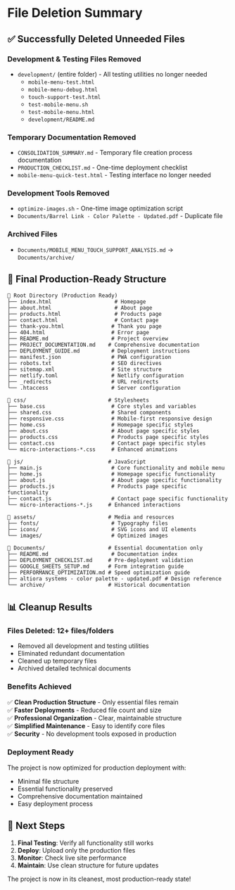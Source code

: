 # File Deletion Summary

## ✅ Successfully Deleted Unneeded Files

### **Development & Testing Files Removed**
- `development/` (entire folder) - All testing utilities no longer needed
  - `mobile-menu-test.html`
  - `mobile-menu-debug.html` 
  - `touch-support-test.html`
  - `test-mobile-menu.sh`
  - `test-mobile-menu.html`
  - `development/README.md`

### **Temporary Documentation Removed**
- `CONSOLIDATION_SUMMARY.md` - Temporary file creation process documentation
- `PRODUCTION_CHECKLIST.md` - One-time deployment checklist
- `mobile-menu-quick-test.html` - Testing interface no longer needed

### **Development Tools Removed**
- `optimize-images.sh` - One-time image optimization script
- `Documents/Barrel Link - Color Palette - Updated.pdf` - Duplicate file

### **Archived Files**
- `Documents/MOBILE_MENU_TOUCH_SUPPORT_ANALYSIS.md` → `Documents/archive/`

## 🎯 Final Production-Ready Structure

```
📁 Root Directory (Production Ready)
├── index.html                    # Homepage
├── about.html                    # About page
├── products.html                 # Products page
├── contact.html                  # Contact page
├── thank-you.html               # Thank you page
├── 404.html                     # Error page
├── README.md                    # Project overview
├── PROJECT_DOCUMENTATION.md    # Comprehensive documentation
├── DEPLOYMENT_GUIDE.md          # Deployment instructions
├── manifest.json                # PWA configuration
├── robots.txt                   # SEO directives
├── sitemap.xml                  # Site structure
├── netlify.toml                 # Netlify configuration
├── _redirects                   # URL redirects
└── .htaccess                    # Server configuration

📁 css/                          # Stylesheets
├── base.css                     # Core styles and variables
├── shared.css                   # Shared components
├── responsive.css               # Mobile-first responsive design
├── home.css                     # Homepage specific styles
├── about.css                    # About page specific styles
├── products.css                 # Products page specific styles
├── contact.css                  # Contact page specific styles
└── micro-interactions-*.css     # Enhanced animations

📁 js/                           # JavaScript
├── main.js                      # Core functionality and mobile menu
├── home.js                      # Homepage specific functionality
├── about.js                     # About page specific functionality
├── products.js                  # Products page specific functionality
├── contact.js                   # Contact page specific functionality
└── micro-interactions-*.js     # Enhanced interactions

📁 assets/                       # Media and resources
├── fonts/                       # Typography files
├── icons/                       # SVG icons and UI elements
└── images/                      # Optimized images

📁 Documents/                    # Essential documentation only
├── README.md                    # Documentation index
├── DEPLOYMENT_CHECKLIST.md     # Pre-deployment validation
├── GOOGLE_SHEETS_SETUP.md      # Form integration guide
├── PERFORMANCE_OPTIMIZATION.md # Speed optimization guide
├── altiora systems - color palette - updated.pdf # Design reference
└── archive/                    # Historical documentation
```

## 📊 Cleanup Results

### **Files Deleted: 12+ files/folders**
- Removed all development and testing utilities
- Eliminated redundant documentation
- Cleaned up temporary files
- Archived detailed technical documents

### **Benefits Achieved**
✅ **Clean Production Structure** - Only essential files remain  
✅ **Faster Deployments** - Reduced file count and size  
✅ **Professional Organization** - Clear, maintainable structure  
✅ **Simplified Maintenance** - Easy to identify core files  
✅ **Security** - No development tools exposed in production  

### **Deployment Ready**
The project is now optimized for production deployment with:
- Minimal file structure
- Essential functionality preserved
- Comprehensive documentation maintained
- Easy deployment process

## 🚀 Next Steps

1. **Final Testing**: Verify all functionality still works
2. **Deploy**: Upload only the production files
3. **Monitor**: Check live site performance
4. **Maintain**: Use clean structure for future updates

The project is now in its cleanest, most production-ready state!

